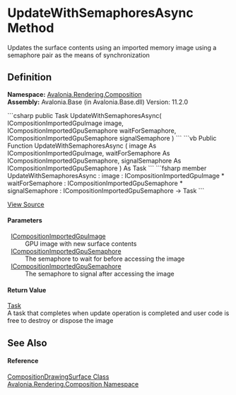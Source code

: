 # UpdateWithSemaphoresAsync Method


Updates the surface contents using an imported memory image using a semaphore pair as the means of synchronization



## Definition
**Namespace:** <a href="N_Avalonia_Rendering_Composition">Avalonia.Rendering.Composition</a>  
**Assembly:** Avalonia.Base (in Avalonia.Base.dll) Version: 11.2.0

<Tabs groupId="api-code-preview">
<TabItem value="csharp" label="C#">
```csharp
public Task UpdateWithSemaphoresAsync(
	ICompositionImportedGpuImage image,
	ICompositionImportedGpuSemaphore waitForSemaphore,
	ICompositionImportedGpuSemaphore signalSemaphore
)
```
</TabItem>
<TabItem value="vb" label="VB">
```vb
Public Function UpdateWithSemaphoresAsync ( 
	image As ICompositionImportedGpuImage,
	waitForSemaphore As ICompositionImportedGpuSemaphore,
	signalSemaphore As ICompositionImportedGpuSemaphore
) As Task
```
</TabItem>
<TabItem value="fsharp" label="F#">
```fsharp
member UpdateWithSemaphoresAsync : 
        image : ICompositionImportedGpuImage * 
        waitForSemaphore : ICompositionImportedGpuSemaphore * 
        signalSemaphore : ICompositionImportedGpuSemaphore -> Task 
```
</TabItem>
</Tabs>



<a href="https://github.com/AvaloniaUI/Avalonia/tree/master/src/Avalonia.Base/Rendering/Composition/CompositionDrawingSurface.cs#L39" title="View the source code">View Source</a>



#### Parameters
<dl><dt>  <a href="T_Avalonia_Rendering_Composition_ICompositionImportedGpuImage">ICompositionImportedGpuImage</a></dt><dd>GPU image with new surface contents</dd><dt>  <a href="T_Avalonia_Rendering_Composition_ICompositionImportedGpuSemaphore">ICompositionImportedGpuSemaphore</a></dt><dd>The semaphore to wait for before accessing the image</dd><dt>  <a href="T_Avalonia_Rendering_Composition_ICompositionImportedGpuSemaphore">ICompositionImportedGpuSemaphore</a></dt><dd>The semaphore to signal after accessing the image</dd></dl>

#### Return Value
<a href="https://learn.microsoft.com/dotnet/api/system.threading.tasks.task" target="_blank" rel="noopener noreferrer">Task</a>  
A task that completes when update operation is completed and user code is free to destroy or dispose the image

## See Also


#### Reference
<a href="T_Avalonia_Rendering_Composition_CompositionDrawingSurface">CompositionDrawingSurface Class</a>  
<a href="N_Avalonia_Rendering_Composition">Avalonia.Rendering.Composition Namespace</a>  

